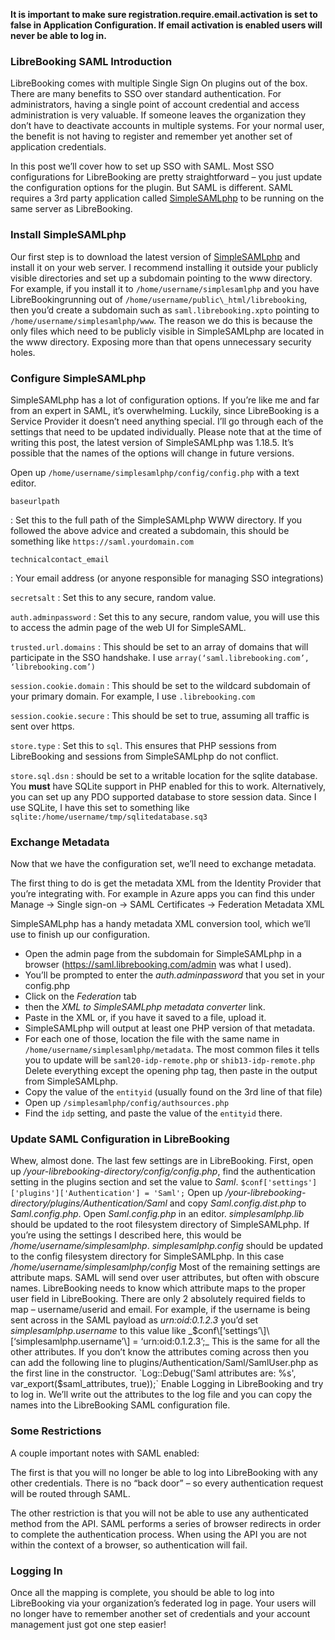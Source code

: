 **It is important to make sure registration.require.email.activation is set to false in Application Configuration. If
email activation is enabled users will never be able to log in.**

### LibreBooking SAML Introduction

LibreBooking comes with multiple Single Sign On
plugins out of the box. There are many benefits to SSO over standard authentication. For administrators, having a single
point of account credential and access administration is very valuable. If someone leaves the organization they don’t
have to deactivate accounts in multiple systems. For your normal user, the benefit is not having to register and
remember yet another set of application credentials. 

In this post we’ll cover how to set up SSO with SAML. Most SSO
configurations for LibreBooking are pretty straightforward – you just update the configuration options for the plugin.
But SAML is different. SAML requires a 3rd party application
called [SimpleSAMLphp](http://web.archive.org/web/20210303172340/https://simplesamlphp.org/) to be running on the same
server as LibreBooking.

### Install SimpleSAMLphp

Our first step is to download the latest version
of [SimpleSAMLphp](http://web.archive.org/web/20210303172340/https://simplesamlphp.org/) and install it on your web
server. I recommend installing it outside your publicly visible directories and set up a subdomain pointing to the
www directory. For example, if you install it to `/home/username/simplesamlphp` and you have LibreBookingrunning out of
`/home/username/public\_html/librebooking`, then you’d create a subdomain such as `saml.librebooking.xpto` pointing to
`/home/username/simplesamlphp/www`. The reason we do this is because the only files which need to be publicly visible in
SimpleSAMLphp are located in the www directory. Exposing more than that opens unnecessary security holes.

### Configure SimpleSAMLphp

SimpleSAMLphp has a lot of configuration options. If you’re like me and far from an expert in SAML, it’s overwhelming.
Luckily, since LibreBooking is a Service Provider it doesn’t need anything special. I’ll go through each of the settings
that need to be updated individually. Please note that at the time of writing this post, the latest version of
SimpleSAMLphp was 1.18.5. It’s possible that the names of the options will change in future versions.

Open up `/home/username/simplesamlphp/config/config.php` with a text editor.

`baseurlpath`

: Set this to the full path of the SimpleSAMLphp WWW directory. If you followed the above advice and created a
subdomain, this should be something like `https://saml.yourdomain.com`

`technicalcontact_email`

: Your email address  (or anyone responsible for managing SSO integrations)

`secretsalt`
: Set this to any secure, random value.

`auth.adminpassword`
: Set this to any secure, random value, you will use this to access the admin page of the web UI for SimpleSAML.

`trusted.url.domains`
: This should be set to an array of domains that will participate in the SSO
handshake. I use `array(‘saml.librebooking.com’, ‘librebooking.com’)`

`session.cookie.domain`
: This should be set to the wildcard subdomain of your primary domain. For example, I use `.librebooking.com`

`session.cookie.secure`
: This should be set to true, assuming all traffic is sent over https.

`store.type`
: Set this to `sql`. This ensures that PHP sessions
from LibreBooking and sessions from SimpleSAMLphp do not conflict.

`store.sql.dsn`
: should be set to a writable location for the sqlite database. You **must** have SQLite support in PHP enabled for this
to work. Alternatively, you can set up
any PDO supported database to store session data. Since I use SQLite, I have this set to something
like `sqlite:/home/username/tmp/sqlitedatabase.sq3`

### Exchange Metadata

Now that we have the configuration set, we’ll need to exchange metadata.

The first thing to do is get the metadata XML
from the Identity Provider that you’re integrating with. For example in Azure apps you can find this under Manage ->
Single sign-on -> SAML Certificates -> Federation Metadata XML

SimpleSAMLphp has a handy metadata XML conversion tool, which
we’ll use to finish up our configuration.

* Open the admin page from the subdomain for SimpleSAMLphp in a
  browser (https://saml.librebooking.com/admin was what I used).
* You’ll be prompted to enter the _auth.adminpassword_ that you set in your config.php
* Click on the _Federation_ tab
* then the _XML to SimpleSAMLphp metadata converter_ link. 
* Paste in the XML or, if you have it saved to a file, upload it. 
* SimpleSAMLphp will output at least one PHP version of that
  metadata. 
* For each one of those, location the file with the same name in `/home/username/simplesamlphp/metadata`. The
  most common files it tells you to update will be `saml20-idp-remote.php` or `shib13-idp-remote.php` Delete everything except the
  opening php tag, then paste in the output from SimpleSAMLphp. 
* Copy the value of the `entityid` (usually found on the 3rd
  line of that file)
* Open up `/simplesamlphp/config/authsources.php`
* Find the `idp` setting, and paste the value of the `entityid` there.

### Update SAML Configuration in LibreBooking

Whew, almost done. The last few settings are in LibreBooking. First, open up
_/your-librebooking-directory/config/config.php_, find the authentication setting in the plugins section and set the
value to _Saml_. `$conf['settings']['plugins']['Authentication'] = 'Saml';` Open up
_/your-librebooking-directory/plugins/Authentication/Saml_ and copy _Saml.config.dist.php_ to _Saml.config.php_. Open
_Saml.config.php_ in an editor. _simplesamlphp.lib_ should be updated to the root filesystem directory of SimpleSAMLphp.
If you’re using the settings I described here, this would be _/home/username/simplesamlphp_. _simplesamlphp.config_
should be updated to the config filesystem directory for SimpleSAMLphp. In this case
_/home/username/simplesamlphp/config_ Most of the remaining settings are attribute maps. SAML will send over user
attributes, but often with obscure names. LibreBooking needs to know which attribute maps to the proper user field in
LibreBooking. There are only 2 absolutely required fields to map – username/userid and email. For example, if the
username is being sent across in the SAML payload as _urn:oid:0.1.2.3_ you’d set _simplesamlphp.username_ to this value
like _$conf\[‘settings’\]\[‘simplesamlphp.username’\] = ‘urn:oid:0.1.2.3’;_ This is the same for all the other
attributes. If you don’t know the attributes coming across then you can add the following line to
plugins/Authentication/Saml/SamlUser.php as the first line in the
constructor. `Log::Debug('Saml attributes are: %s', var_export($saml_attributes, true));` Enable Logging in LibreBooking
and try to log in. We’ll write out the attributes to the log file and you can copy the names into the LibreBooking SAML
configuration file.

### Some Restrictions

A couple important notes with SAML enabled:

The first is that you will no longer be able to log into LibreBooking with
any other credentials. There is no “back door” – so every authentication request will be routed through SAML. 

The other restriction is that you will not be able to use any authenticated method from the API. SAML performs a series of browser
redirects in order to complete the authentication process. When using the API you are not within the context of a
browser, so authentication will fail.

### Logging In

Once all the mapping is complete, you should be able to log into LibreBooking via your organization’s federated log in
page. Your users will no longer have to remember another set of credentials and your account management just got one
step easier!
